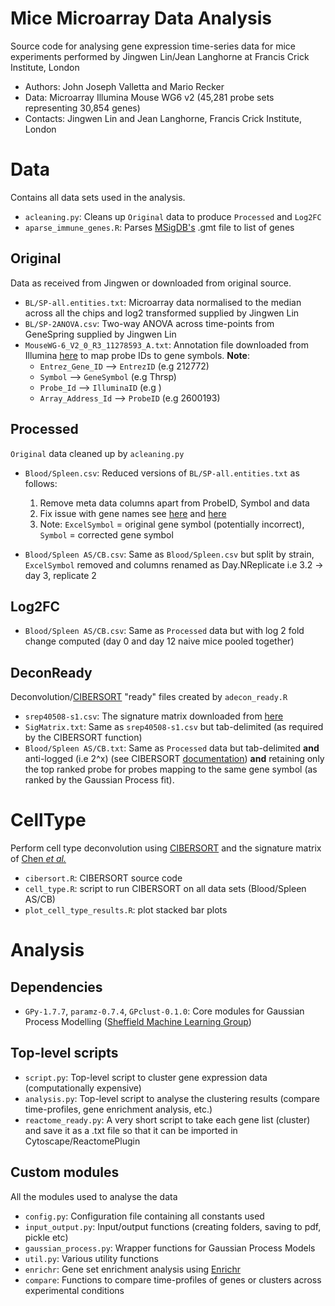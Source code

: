 # Mice Microarray Data Analysis

Source code for analysing gene expression time-series data for mice experiments performed by Jingwen Lin/Jean Langhorne at 
Francis Crick Institute, London

* Authors: John Joseph Valletta and Mario Recker
* Data: Microarray Illumina Mouse WG6 v2 (45,281 probe sets representing 30,854 genes)
* Contacts: Jingwen Lin and Jean Langhorne, Francis Crick Institute, London	

# Data
Contains all data sets used in the analysis.

* `acleaning.py`: Cleans up `Original` data to produce `Processed` and `Log2FC`
* `aparse_immune_genes.R`: Parses [MSigDB's](http://software.broadinstitute.org/gsea/msigdb/collections.jsp#C7) .gmt file to list of genes

## Original
Data as received from Jingwen or downloaded from original source.

* `BL/SP-all.entities.txt`: Microarray data normalised to the median across all the chips and log2 transformed supplied by Jingwen Lin
* `BL/SP-2ANOVA.csv`: Two-way ANOVA across time-points from GeneSpring supplied by Jingwen Lin
* `MouseWG-6_V2_0_R3_11278593_A.txt`: Annotation file downloaded from Illumina [here](http://support.illumina.com/content/dam/illumina-support/documents/downloads/productfiles/mousewg-6/mousewg-6_v2_0_r3_11278593_a_txt.zip) to map probe IDs to gene symbols. **Note**:
	+ `Entrez_Gene_ID` --> `EntrezID` (e.g 212772)
	+ `Symbol` --> `GeneSymbol` (e.g Thrsp)
	+ `Probe_Id` --> `IlluminaID` (e.g )
	+ `Array_Address_Id` --> `ProbeID` (e.g 2600193)

## Processed
`Original` data cleaned up by `acleaning.py`

* `Blood/Spleen.csv`: Reduced versions of `BL/SP-all.entities.txt` as follows:
	1. Remove meta data columns apart from ProbeID, Symbol and data
	2. Fix issue with gene names see [here](https://genomebiology.biomedcentral.com/articles/10.1186/s13059-016-1044-7) and [here](http://bmcbioinformatics.biomedcentral.com/articles/10.1186/1471-2105-5-80)
    3. Note: `ExcelSymbol` = original gene symbol (potentially incorrect), `Symbol` = corrected gene symbol

* `Blood/Spleen AS/CB.csv`: Same as `Blood/Spleen.csv` but split by strain, `ExcelSymbol` removed and columns renamed as Day.NReplicate i.e 3.2 -> day 3, replicate 2 

## Log2FC
* `Blood/Spleen AS/CB.csv`: Same as `Processed` data but with log 2 fold change computed (day 0 and day 12 naive mice pooled together) 

## DeconReady
Deconvolution/[CIBERSORT](https://www.nature.com/articles/nmeth.3337.pdf) "ready" files created by `adecon_ready.R`

* `srep40508-s1.csv`: The signature matrix downloaded from [here](https://www.nature.com/articles/srep40508)
* `SigMatrix.txt`: Same as `srep40508-s1.csv` but tab-delimited (as required by the CIBERSORT function)
* `Blood/Spleen AS/CB.txt`: Same as `Processed` data but tab-delimited **and** anti-logged (i.e 2^x) (see CIBERSORT [documentation](https://cibersort.stanford.edu/)) **and** retaining only the top ranked probe for probes mapping to the same gene symbol (as ranked by the Gaussian Process fit). 

# CellType
Perform cell type deconvolution using [CIBERSORT](https://www.nature.com/articles/nmeth.3337.pdf) and the signature matrix of [Chen *et al.*](https://www.nature.com/articles/srep40508)

* `cibersort.R`: CIBERSORT source code
* `cell_type.R`: script to run CIBERSORT on all data sets (Blood/Spleen AS/CB)
* `plot_cell_type_results.R`: plot stacked bar plots

# Analysis

## Dependencies

* `GPy-1.7.7`, `paramz-0.7.4`, `GPclust-0.1.0`: Core modules for Gaussian Process Modelling ([Sheffield Machine Learning Group](https://github.com/SheffieldML)) 

## Top-level scripts

* `script.py`: Top-level script to cluster gene expression data (computationally expensive)
* `analysis.py`: Top-level script to analyse the clustering results (compare time-profiles, gene enrichment analysis, etc.)
* `reactome_ready.py`: A very short script to take each gene list (cluster) and save it as a .txt file so that it can be imported in Cytoscape/ReactomePlugin

## Custom modules

All the modules used to analyse the data

* `config.py`: Configuration file containing all constants used
* `input_output.py`: Input/output functions (creating folders, saving to pdf, pickle etc)
* `gaussian_process.py`: Wrapper functions for Gaussian Process Models
* `util.py`: Various utility functions
* `enrichr`: Gene set enrichment analysis using [Enrichr](http://amp.pharm.mssm.edu/Enrichr/)
* `compare`: Functions to compare time-profiles of genes or clusters across experimental conditions